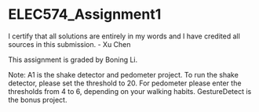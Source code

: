# ELEC574_Assignment1

I certify that all solutions are entirely in my words and I have credited all sources in this submission. - Xu Chen

This assignment is graded by Boning Li.

Note: A1 is the shake detector and pedometer project. To run the shake detector, please set the threshold to 20. For pedometer please enter the thresholds from 4 to 6, depending on your walking habits. GestureDetect is the bonus project.


